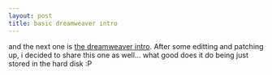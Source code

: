 ```yaml
---
layout: post
title: basic dreamweaver intro
---
```


and the next one is [the dreamweaver intro](/files/dreamweaver/). After some editting and patching up, i decided to share this one as well... what good does it do being just stored in the hard disk :P

